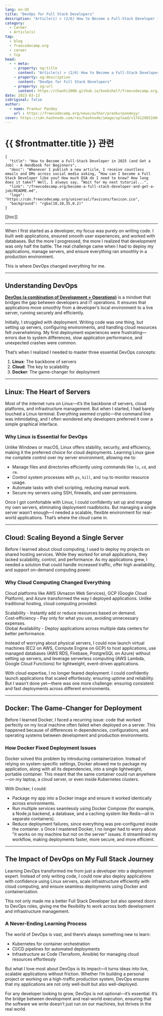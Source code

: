 ```yaml
---
lang: en-US
title: "DevOps for Full Stack Developers"
description: "Article(s) > (2/6) How to Become a Full-Stack Developer in 2025 (and Get a Job) - A Handbook for Beginners"
category:
  - Career
  - Article(s)
tag:
  - blog
  - freecodecamp.org
  - career
  - tip
head:
  - - meta:
    - property: og:title
      content: "Article(s) > (2/6) How to Become a Full-Stack Developer in 2025 (and Get a Job) - A Handbook for Beginners"
    - property: og:description
      content: "DevOps for Full Stack Developers"
    - property: og:url
      content: https://chanhi2000.github.io/bookshelf/freecodecamp.org/become-a-full-stack-developer-and-get-a-job/devops-for-full-stack-developers.html
date: 2023-03-13
isOriginal: false
author:
  - name: Prankur Pandey
    url : https://freecodecamp.org/news/author/prankurpandeyy/
cover: https://cdn.hashnode.com/res/hashnode/image/upload/v1741296524045/6d9bed13-d3bb-4fb3-95ac-45f5dd4f2033.png
---
```


# {{ $frontmatter.title }} 관련

```component VPCard
{
  "title": "How to Become a Full-Stack Developer in 2025 (and Get a Job) - A Handbook for Beginners",
  "desc": "Whenever I publish a new article, I receive countless emails and DMs across social media asking, ”How can I become a Full Stack Developer like you? How much DSA do I need to know? How long does it take?” Well, I always say, ”Wait for my next tutorial...",
  "link": "/freecodecamp.org/become-a-full-stack-developer-and-get-a-job/README.md",
  "logo": "https://cdn.freecodecamp.org/universal/favicons/favicon.ico",
  "background": "rgba(10,10,35,0.2)"
}
```

[[toc]]

---

<SiteInfo
  name="How to Become a Full-Stack Developer in 2025 (and Get a Job) - A Handbook for Beginners"
  desc="Whenever I publish a new article, I receive countless emails and DMs across social media asking, ”How can I become a Full Stack Developer like you? How much DSA do I need to know? How long does it take?” Well, I always say, ”Wait for my next tutorial..."
  url="https://freecodecamp.org/news/become-a-full-stack-developer-and-get-a-job#heading-devops-for-full-stack-developers"
  logo="https://cdn.freecodecamp.org/universal/favicons/favicon.ico"
  preview="https://cdn.hashnode.com/res/hashnode/image/upload/v1741296524045/6d9bed13-d3bb-4fb3-95ac-45f5dd4f2033.png"/>

When I first started as a developer, my focus was purely on writing code. I built web applications, ensured smooth user experiences, and worked with databases. But the more I progressed, the more I realized that development was only half the battle. The real challenge came when I had to deploy my applications, manage servers, and ensure everything ran smoothly in a production environment.

This is where DevOps changed everything for me.

---

## Understanding DevOps

[**DevOps (a combination of Development + Operations)**](/freecodecamp.org/how-devops-works.md) is a mindset that bridges the gap between developers and IT operations. It ensures that applications move smoothly from a developer’s local environment to a live server, running securely and efficiently.

Initially, I struggled with deployment. Writing code was one thing, but setting up servers, configuring environments, and handling cloud resources felt overwhelming. My first deployment experiences were frustrating—errors due to system differences, slow application performance, and unexpected crashes were common.

That’s when I realized I needed to master three essential DevOps concepts:

1. **Linux**: The backbone of servers
2. **Cloud**: The key to scalability
3. **Docker**: The game-changer for deployment

---

## Linux: The Heart of Servers

Most of the internet runs on Linux—it’s the backbone of servers, cloud platforms, and infrastructure management. But when I started, I had barely touched a Linux terminal. Everything seemed cryptic—the command line was intimidating, and I often wondered why developers preferred it over a simple graphical interface.

### Why Linux is Essential for DevOps

Unlike Windows or macOS, Linux offers stability, security, and efficiency, making it the preferred choice for cloud deployments. Learning Linux gave me complete control over my server environment, allowing me to:

- Manage files and directories efficiently using commands like `ls`, `cd`, and `rm`.
- Control system processes with `ps`, `kill`, and `top` to monitor resource usage.
- Automate tasks with shell scripting, reducing manual work.
- Secure my servers using SSH, firewalls, and user permissions.

Once I got comfortable with Linux, I could confidently set up and manage my own servers, eliminating deployment roadblocks. But managing a single server wasn’t enough—I needed a scalable, flexible environment for real-world applications. That’s where the cloud came in.

---

## Cloud: Scaling Beyond a Single Server

Before I learned about cloud computing, I used to deploy my projects on shared hosting services. While they worked for small applications, they lacked scalability, control, and performance. As my applications grew, I needed a solution that could handle increased traffic, offer high availability, and support on-demand computing power.

### Why Cloud Computing Changed Everything

Cloud platforms like AWS (Amazon Web Services), GCP (Google Cloud Platform), and Azure transformed the way I deployed applications. Unlike traditional hosting, cloud computing provided:

Scalability - Instantly add or reduce resources based on demand.  
Cost-efficiency - Pay only for what you use, avoiding unnecessary expenses.  
Global Availability - Deploy applications across multiple data centers for better performance.

Instead of worrying about physical servers, I could now launch virtual machines (EC2 on AWS, Compute Engine on GCP) to host applications, use managed databases (AWS RDS, Firebase, PostgreSQL on Azure) without setting up servers, and leverage serverless computing (AWS Lambda, Google Cloud Functions) for lightweight, event-driven applications.

With cloud expertise, I no longer feared deployment. I could confidently launch applications that scaled effortlessly, ensuring uptime and reliability. But I wasn’t done yet—there was one more challenge: ensuring consistent and fast deployments across different environments.

---

## Docker: The Game-Changer for Deployment

Before I learned Docker, I faced a recurring issue: code that worked perfectly on my local machine often failed when deployed on a server. This happened because of differences in dependencies, configurations, and operating systems between development and production environments.

### How Docker Fixed Deployment Issues

Docker solved this problem by introducing containerization. Instead of relying on system-specific settings, Docker allowed me to package my application, along with all its dependencies, into a single lightweight, portable container. This meant that the same container could run anywhere—on my laptop, a cloud server, or even inside Kubernetes clusters.

With Docker, I could:

- Package my app into a Docker image and ensure it worked identically across environments.
- Run multiple services seamlessly using Docker Compose (for example, a Node.js backend, a database, and a caching system like Redis—all in separate containers).
- Reduce deployment failures, since everything was pre-configured inside the container.
s
Once I mastered Docker, I no longer had to worry about "it works on my machine but not on the server" issues. It streamlined my workflow, making deployments faster, more secure, and more efficient.

---

## The Impact of DevOps on My Full Stack Journey

Learning DevOps transformed me from just a developer into a deployment expert. Instead of only writing code, I could now also deploy applications with confidence using Linux servers, scale infrastructure efficiently with cloud computing, and ensure seamless deployments using Docker and containerization.

This not only made me a better Full Stack Developer but also opened doors to DevOps roles, giving me the flexibility to work across both development and infrastructure management.

### A Never-Ending Learning Process

The world of DevOps is vast, and there’s always something new to learn:

- Kubernetes for container orchestration
- CI/CD pipelines for automated deployments
- Infrastructure as Code (Terraform, Ansible) for managing cloud resources effortlessly

But what I love most about DevOps is its impact—it turns ideas into live, scalable applications without friction. Whether I’m building a personal project or working on a high-traffic production system, DevOps ensures that my applications are not only well-built but also well-deployed.

For any developer looking to grow, DevOps is not optional—it’s essential. It’s the bridge between development and real-world execution, ensuring that the software we write doesn’t just run on our machines, but thrives in the real world.
